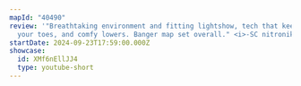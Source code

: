 ```yaml
---
mapId: "40490"
review: '"Breathtaking environment and fitting lightshow, tech that keeps you on
  your toes, and comfy lowers. Banger map set overall." <i>-SC nitronik.exe</i>'
startDate: 2024-09-23T17:59:00.000Z
showcase:
  id: XMf6nEllJJ4
  type: youtube-short
---
```

